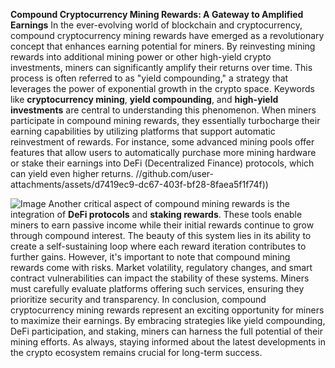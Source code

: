 **Compound Cryptocurrency Mining Rewards: A Gateway to Amplified Earnings**
In the ever-evolving world of blockchain and cryptocurrency, compound cryptocurrency mining rewards have emerged as a revolutionary concept that enhances earning potential for miners. By reinvesting mining rewards into additional mining power or other high-yield crypto investments, miners can significantly amplify their returns over time. This process is often referred to as "yield compounding," a strategy that leverages the power of exponential growth in the crypto space.
Keywords like **cryptocurrency mining**, **yield compounding**, and **high-yield investments** are central to understanding this phenomenon. When miners participate in compound mining rewards, they essentially turbocharge their earning capabilities by utilizing platforms that support automatic reinvestment of rewards. For instance, some advanced mining pools offer features that allow users to automatically purchase more mining hardware or stake their earnings into DeFi (Decentralized Finance) protocols, which can yield even higher returns.
 //github.com/user-attachments/assets/d7419ec9-dc67-403f-bf28-8faea5f1f74f))

![Image](https://github.com/user-attachments/assets/4a25d116-2220-4385-b08e-f287af8fcbc4)
Another critical aspect of compound mining rewards is the integration of **DeFi protocols** and **staking rewards**. These tools enable miners to earn passive income while their initial rewards continue to grow through compound interest. The beauty of this system lies in its ability to create a self-sustaining loop where each reward iteration contributes to further gains.
However, it's important to note that compound mining rewards come with risks. Market volatility, regulatory changes, and smart contract vulnerabilities can impact the stability of these systems. Miners must carefully evaluate platforms offering such services, ensuring they prioritize security and transparency.
In conclusion, compound cryptocurrency mining rewards represent an exciting opportunity for miners to maximize their earnings. By embracing strategies like yield compounding, DeFi participation, and staking, miners can harness the full potential of their mining efforts. As always, staying informed about the latest developments in the crypto ecosystem remains crucial for long-term success.
